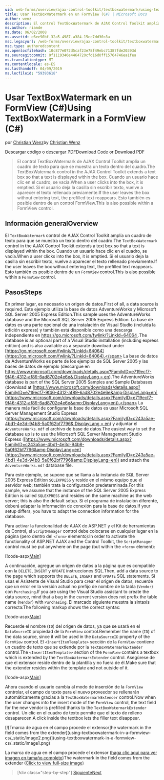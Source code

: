 ```yaml
---
uid: web-forms/overview/ajax-control-toolkit/textboxwatermark/using-textboxwatermark-in-a-formview-cs
title: Usar TextBoxWatermark en un FormView (C#) | Microsoft Docs
author: wenz
description: El control TextBoxWatermark de AJAX Control Toolkit amplía un cuadro de texto para que se muestra un texto dentro del cuadro. Cuando un usuario hace clic en el cuadro, lo...
ms.author: riande
ms.date: 06/02/2008
ms.assetid: e6ee90bf-32a5-4987-a384-15cc7dd30c8a
msc.legacyurl: /web-forms/overview/ajax-control-toolkit/textboxwatermark/using-textboxwatermark-in-a-formview-cs
msc.type: authoredcontent
ms.openlocfilehash: 10c877e072d5caf23e78f49ebc71387fde20393d
ms.sourcegitcommit: 0f1119340e4464720cfd16d0ff15764746ea1fea
ms.translationtype: MT
ms.contentlocale: es-ES
ms.lasthandoff: 04/09/2019
ms.locfileid: "59393618"
---
```

# <a name="using-textboxwatermark-in-a-formview-c"></a><span data-ttu-id="0143c-104">Usar TextBoxWatermark en un FormView (C#)</span><span class="sxs-lookup"><span data-stu-id="0143c-104">Using TextBoxWatermark in a FormView (C#)</span></span>

<span data-ttu-id="0143c-105">por [Christian Wenz](https://github.com/wenz)</span><span class="sxs-lookup"><span data-stu-id="0143c-105">by [Christian Wenz](https://github.com/wenz)</span></span>

<span data-ttu-id="0143c-106">[Descargar código](http://download.microsoft.com/download/9/3/f/93f8daea-bebd-4821-833b-95205389c7d0/TextBoxWatermark1.cs.zip) o [descargar PDF](http://download.microsoft.com/download/b/6/a/b6ae89ee-df69-4c87-9bfb-ad1eb2b23373/textboxwatermark1CS.pdf)</span><span class="sxs-lookup"><span data-stu-id="0143c-106">[Download Code](http://download.microsoft.com/download/9/3/f/93f8daea-bebd-4821-833b-95205389c7d0/TextBoxWatermark1.cs.zip) or [Download PDF](http://download.microsoft.com/download/b/6/a/b6ae89ee-df69-4c87-9bfb-ad1eb2b23373/textboxwatermark1CS.pdf)</span></span>

> <span data-ttu-id="0143c-107">El control TextBoxWatermark de AJAX Control Toolkit amplía un cuadro de texto para que se muestra un texto dentro del cuadro.</span><span class="sxs-lookup"><span data-stu-id="0143c-107">The TextBoxWatermark control in the AJAX Control Toolkit extends a text box so that a text is displayed within the box.</span></span> <span data-ttu-id="0143c-108">Cuando un usuario hace clic en el cuadro, se vacía.</span><span class="sxs-lookup"><span data-stu-id="0143c-108">When a user clicks into the box, it is emptied.</span></span> <span data-ttu-id="0143c-109">Si el usuario deja la casilla sin escribir texto, vuelve a aparecer el texto rellenado previamente.</span><span class="sxs-lookup"><span data-stu-id="0143c-109">If the user leaves the box without entering text, the prefilled text reappears.</span></span> <span data-ttu-id="0143c-110">Esto también es posible dentro de un control FormView.</span><span class="sxs-lookup"><span data-stu-id="0143c-110">This is also possible within a FormView control.</span></span>


## <a name="overview"></a><span data-ttu-id="0143c-111">Información general</span><span class="sxs-lookup"><span data-stu-id="0143c-111">Overview</span></span>

<span data-ttu-id="0143c-112">El `TextBoxWatermark` control de AJAX Control Toolkit amplía un cuadro de texto para que se muestra un texto dentro del cuadro.</span><span class="sxs-lookup"><span data-stu-id="0143c-112">The `TextBoxWatermark` control in the AJAX Control Toolkit extends a text box so that a text is displayed within the box.</span></span> <span data-ttu-id="0143c-113">Cuando un usuario hace clic en el cuadro, se vacía.</span><span class="sxs-lookup"><span data-stu-id="0143c-113">When a user clicks into the box, it is emptied.</span></span> <span data-ttu-id="0143c-114">Si el usuario deja la casilla sin escribir texto, vuelve a aparecer el texto rellenado previamente.</span><span class="sxs-lookup"><span data-stu-id="0143c-114">If the user leaves the box without entering text, the prefilled text reappears.</span></span> <span data-ttu-id="0143c-115">Esto también es posible dentro de un `FormView` control.</span><span class="sxs-lookup"><span data-stu-id="0143c-115">This is also possible within a `FormView` control.</span></span>

## <a name="steps"></a><span data-ttu-id="0143c-116">Pasos</span><span class="sxs-lookup"><span data-stu-id="0143c-116">Steps</span></span>

<span data-ttu-id="0143c-117">En primer lugar, es necesario un origen de datos.</span><span class="sxs-lookup"><span data-stu-id="0143c-117">First of all, a data source is required.</span></span> <span data-ttu-id="0143c-118">Este ejemplo utiliza la base de datos AdventureWorks y Microsoft SQL Server 2005 Express Edition.</span><span class="sxs-lookup"><span data-stu-id="0143c-118">This sample uses the AdventureWorks database and the Microsoft SQL Server 2005 Express Edition.</span></span> <span data-ttu-id="0143c-119">La base de datos es una parte opcional de una instalación de Visual Studio (incluida la edición express) y también está disponible como una descarga independiente en [ https://go.microsoft.com/fwlink/?LinkId=64064 ](https://go.microsoft.com/fwlink/?LinkId=64064).</span><span class="sxs-lookup"><span data-stu-id="0143c-119">The database is an optional part of a Visual Studio installation (including express edition) and is also available as a separate download under [https://go.microsoft.com/fwlink/?LinkId=64064](https://go.microsoft.com/fwlink/?LinkId=64064).</span></span> <span data-ttu-id="0143c-120">La base de datos de AdventureWorks es parte de los ejemplos de SQL Server 2005 y las bases de datos de ejemplo (descargue en [ https://www.microsoft.com/downloads/details.aspx?FamilyID=e719ecf7-9f46-4312-af89-6ad8702e4e6e&amp; DisplayLang = en](https://www.microsoft.com/downloads/details.aspx?FamilyID=e719ecf7-9f46-4312-af89-6ad8702e4e6e&amp;DisplayLang=en)).</span><span class="sxs-lookup"><span data-stu-id="0143c-120">The AdventureWorks database is part of the SQL Server 2005 Samples and Sample Databases (download at [https://www.microsoft.com/downloads/details.aspx?FamilyID=e719ecf7-9f46-4312-af89-6ad8702e4e6e&amp;DisplayLang=en](https://www.microsoft.com/downloads/details.aspx?FamilyID=e719ecf7-9f46-4312-af89-6ad8702e4e6e&amp;DisplayLang=en)).</span></span> <span data-ttu-id="0143c-121">La manera más fácil de configurar la base de datos es usar Microsoft SQL Server Management Studio Express ([https://www.microsoft.com/downloads/details.aspx?FamilyID=c243a5ae-4bd1-4e3d-94b8-5a0f62bf7796&amp; DisplayLang = en](https://www.microsoft.com/downloads/details.aspx?FamilyID=c243a5ae-4bd1-4e3d-94b8-5a0f62bf7796&amp;DisplayLang=en)) y adjuntar el `AdventureWorks.mdf` el archivo de base de datos.</span><span class="sxs-lookup"><span data-stu-id="0143c-121">The easiest way to set the database up is to use the Microsoft SQL Server Management Studio Express ([https://www.microsoft.com/downloads/details.aspx?FamilyID=c243a5ae-4bd1-4e3d-94b8-5a0f62bf7796&amp;DisplayLang=en](https://www.microsoft.com/downloads/details.aspx?FamilyID=c243a5ae-4bd1-4e3d-94b8-5a0f62bf7796&amp;DisplayLang=en)) and attach the `AdventureWorks.mdf` database file.</span></span>

<span data-ttu-id="0143c-122">Para este ejemplo, se supone que se llama a la instancia de SQL Server 2005 Express Edition `SQLEXPRESS` y reside en el mismo equipo que el servidor web; también trata la configuración predeterminada.</span><span class="sxs-lookup"><span data-stu-id="0143c-122">For this sample, we assume that the instance of the SQL Server 2005 Express Edition is called `SQLEXPRESS` and resides on the same machine as the web server; this is also the default setup.</span></span> <span data-ttu-id="0143c-123">Si el programa de instalación diferente, deberá adaptar la información de conexión para la base de datos.</span><span class="sxs-lookup"><span data-stu-id="0143c-123">If your setup differs, you have to adapt the connection information for the database.</span></span>

<span data-ttu-id="0143c-124">Para activar la funcionalidad de AJAX de ASP.NET y el Kit de herramientas de Control, el `ScriptManager` control debe colocarse en cualquier lugar en la página (pero dentro del `<form>` elemento):</span><span class="sxs-lookup"><span data-stu-id="0143c-124">In order to activate the functionality of ASP.NET AJAX and the Control Toolkit, the `ScriptManager` control must be put anywhere on the page (but within the `<form>` element):</span></span>

[!code-aspx[Main](using-textboxwatermark-in-a-formview-cs/samples/sample1.aspx)]

<span data-ttu-id="0143c-125">A continuación, agregue un origen de datos a la página que es compatible con la `DELETE`, `INSERT` y `UPDATE` instrucciones SQL.</span><span class="sxs-lookup"><span data-stu-id="0143c-125">Then, add a data source to the page which supports the `DELETE`, `INSERT` and `UPDATE` SQL statements.</span></span> <span data-ttu-id="0143c-126">Si usas el Asistente de Visual Studio para crear el origen de datos, recuerde que un error en la versión actual no prefijo de nombre de la tabla (`Vendor`) con `Purchasing`.</span><span class="sxs-lookup"><span data-stu-id="0143c-126">If you are using the Visual Studio assistant to create the data source, mind that a bug in the current version does not prefix the table name (`Vendor`) with `Purchasing`.</span></span> <span data-ttu-id="0143c-127">El marcado siguiente muestra la sintaxis correcta:</span><span class="sxs-lookup"><span data-stu-id="0143c-127">The following markup shows the correct syntax:</span></span>

[!code-aspx[Main](using-textboxwatermark-in-a-formview-cs/samples/sample2.aspx)]

<span data-ttu-id="0143c-128">Recuerde el nombre (`ID`) del origen de datos, ya que se usará en el `DataSourceID` propiedad de la `FormView` control.</span><span class="sxs-lookup"><span data-stu-id="0143c-128">Remember the name (`ID`) of the data source, since it will be used in the `DataSourceID` property of the `FormView` control.</span></span> <span data-ttu-id="0143c-129">El `<InsertItemTemplate>` sección de la `FormView` contiene un cuadro de texto que se extiende por la `TextBoxWatermarkExtender` control.</span><span class="sxs-lookup"><span data-stu-id="0143c-129">The `<InsertItemTemplate>` section of the `FormView` contains a textbox which is extended by the `TextBoxWatermarkExtender` control.</span></span> <span data-ttu-id="0143c-130">Asegúrese de que el extensor reside dentro de la plantilla y no fuera de él.</span><span class="sxs-lookup"><span data-stu-id="0143c-130">Make sure that the extender resides within the template and not outside of it.</span></span>

[!code-aspx[Main](using-textboxwatermark-in-a-formview-cs/samples/sample3.aspx)]

<span data-ttu-id="0143c-131">Ahora cuando el usuario cambia al modo de inserción de la `FormView` controlar, el campo de texto para el nuevo proveedor se rellenarán automáticamente gracias a la `TextBoxWatermarkExtender` control.</span><span class="sxs-lookup"><span data-stu-id="0143c-131">Now when the user changes into the insert mode of the `FormView` control, the text field for the new vendor is prefilled thanks to the `TextBoxWatermarkExtender` control.</span></span> <span data-ttu-id="0143c-132">Un clic en el cuadro de texto permite que el texto de relleno desaparecen.</span><span class="sxs-lookup"><span data-stu-id="0143c-132">A click inside the textbox lets the filler text disappear.</span></span>


[![T<span data-ttu-id="0143c-133">marca de agua en el campo procede el extensor]</span><span class="sxs-lookup"><span data-stu-id="0143c-133">he watermark in the field comes from the extender]</span></span>(using-textboxwatermark-in-a-formview-cs/_static/image2.png)](using-textboxwatermark-in-a-formview-cs/_static/image1.png)

<span data-ttu-id="0143c-134">La marca de agua en el campo procede el extensor ([haga clic aquí para ver imagen en tamaño completo](using-textboxwatermark-in-a-formview-cs/_static/image3.png))</span><span class="sxs-lookup"><span data-stu-id="0143c-134">The watermark in the field comes from the extender ([Click to view full-size image](using-textboxwatermark-in-a-formview-cs/_static/image3.png))</span></span>

> [!div class="step-by-step"]
> [<span data-ttu-id="0143c-135">Siguiente</span><span class="sxs-lookup"><span data-stu-id="0143c-135">Next</span></span>](using-textboxwatermark-with-validation-controls-cs.md)
